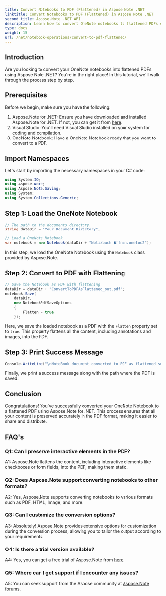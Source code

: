 ```yaml
---
title: Convert Notebooks to PDF (Flattened) in Aspose Note .NET
linktitle: Convert Notebooks to PDF (Flattened) in Aspose Note .NET
second_title: Aspose.Note .NET API
description: Learn how to convert OneNote notebooks to flattened PDFs effortlessly using Aspose.Note for .NET. Preserve your content seamlessly.
type: docs
weight: 15
url: /net/notebook-operations/convert-to-pdf-flattened/
---
```

## Introduction

Are you looking to convert your OneNote notebooks into flattened PDFs using Aspose Note .NET? You're in the right place! In this tutorial, we'll walk through the process step by step.

## Prerequisites

Before we begin, make sure you have the following:

1. Aspose.Note for .NET: Ensure you have downloaded and installed Aspose.Note for .NET. If not, you can get it from [here](https://releases.aspose.com/note/net/).
2. Visual Studio: You'll need Visual Studio installed on your system for coding and compilation.
3. OneNote Notebook: Have a OneNote Notebook ready that you want to convert to a PDF.

## Import Namespaces

Let's start by importing the necessary namespaces in your C# code:

```csharp
using System.IO;
using Aspose.Note;
using Aspose.Note.Saving;
using System;
using System.Collections.Generic;
```

## Step 1: Load the OneNote Notebook

```csharp
// The path to the documents directory.
string dataDir = "Your Document Directory";

// Load a OneNote Notebook
var notebook = new Notebook(dataDir + "Notizbuch �ffnen.onetoc2");
```

In this step, we load the OneNote Notebook using the `Notebook` class provided by Aspose.Note.

## Step 2: Convert to PDF with Flattening

```csharp
// Save the Notebook as PDF with flattening
dataDir = dataDir + "ConvertToPDFAsFlattened_out.pdf";
notebook.Save(
    dataDir,
    new NotebookPdfSaveOptions
    {
        Flatten = true
    }); 
```

Here, we save the loaded notebook as a PDF with the `Flatten` property set to `true`. This property flattens all the content, including annotations and images, into the PDF.

## Step 3: Print Success Message

```csharp
Console.WriteLine("\nNoteBook document converted to PDF as flattened successfully.\nFile saved at " + dataDir);
```

Finally, we print a success message along with the path where the PDF is saved.

## Conclusion

Congratulations! You've successfully converted your OneNote Notebook to a flattened PDF using Aspose.Note for .NET. This process ensures that all your content is preserved accurately in the PDF format, making it easier to share and distribute.

## FAQ's

### Q1: Can I preserve interactive elements in the PDF?

A1: Aspose.Note flattens the content, including interactive elements like checkboxes or form fields, into the PDF, making them static.

### Q2: Does Aspose.Note support converting notebooks to other formats?

A2: Yes, Aspose.Note supports converting notebooks to various formats such as PDF, HTML, Image, and more.

### Q3: Can I customize the conversion options?

A3: Absolutely! Aspose.Note provides extensive options for customization during the conversion process, allowing you to tailor the output according to your requirements.

### Q4: Is there a trial version available?

A4: Yes, you can get a free trial of Aspose.Note from [here](https://releases.aspose.com/).

### Q5: Where can I get support if I encounter any issues?

A5: You can seek support from the Aspose community at [Aspose.Note forums](https://forum.aspose.com/c/note/28).
